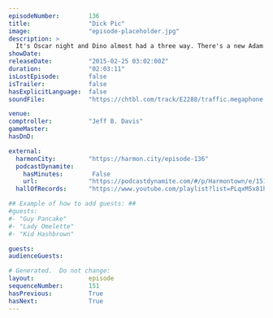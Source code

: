 ```yaml
---
episodeNumber:        136
title:                "Dick Pic"
image:                "episode-placeholder.jpg"
description: >
  It's Oscar night and Dino almost had a three way. There's a new Adam Goldberg, Erin McGathy's acceptance speech game corner, Shadow Run and more. RIP Harris Wittels, we miss you. End music "Lisa" by Don't Stop Or We'll Die.
showDate:             
releaseDate:          "2015-02-25 03:02:00Z"
duration:             "02:03:11"
isLostEpisode:        false
isTrailer:            false
hasExplicitLanguage:  false
soundFile:            "https://chtbl.com/track/E2288/traffic.megaphone.fm/STA2511788109.mp3"

venue:                
comptroller:          "Jeff B. Davis"
gameMaster:           
hasDnD:               

external:
  harmonCity:         "https://harmon.city/episode-136"
  podcastDynamite:
    hasMinutes:        False
    url:              "https://podcastdynamite.com/#/p/Harmontown/e/151/136"
  hallOfRecords:      "https://www.youtube.com/playlist?list=PLqxM5x81hNOYq_7zPeN7UDvuA1M-4R8bD"

## Example of how to add guests: ##
#guests:
#- "Guy Pancake"
#- "Lady Omelette"
#- "Kid Hashbrown"

guests:
audienceGuests:

# Generated.  Do not change:
layout:               episode
sequenceNumber:       151
hasPrevious:          True
hasNext:              True
---
```


<!-- The episode description will be rendered here -->
<!-- Add your content below here -->

